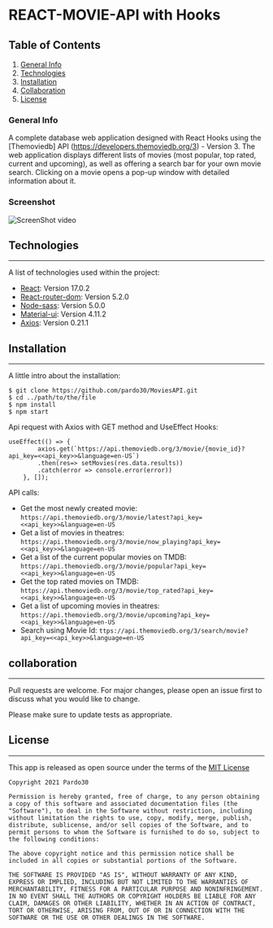 # REACT-MOVIE-API with Hooks

## Table of Contents
1. [General Info](#general-info)
2. [Technologies](#technologies)
3. [Installation](#installation)
4. [Collaboration](#collaboration)
5. [License](#License)

### General Info
A complete database web application designed with React Hooks using the [Themoviedb] API (https://developers.themoviedb.org/3) - Version 3. The web application displays different lists of movies (most popular, top rated, current and upcoming), as well as offering a search bar for your own movie search. Clicking on a movie opens a pop-up window with detailed information about it.

### Screenshot
![ScreenShot video]()
## Technologies
***
A list of technologies used within the project:
* [React](https://reactjs.org/): Version 17.0.2 
* [React-router-dom](https://www.npmjs.com/package/react-router-dom): Version 5.2.0
* [Node-sass](https://www.npmjs.com/package/node-sass): Version 5.0.0
* [Material-ui](https://material-ui.com/): Version 4.11.2
* [Axios](https://www.npmjs.com/package/axios): Version 0.21.1

## Installation
***
A little intro about the installation: 
```
$ git clone https://github.com/pardo30/MoviesAPI.git
$ cd ../path/to/the/file
$ npm install
$ npm start
```
Api request with Axios with GET method and UseEffect Hooks:
~~~
useEffect(() => {
        axios.get(`https://api.themoviedb.org/3/movie/{movie_id}?api_key=<<api_key>>&language=en-US`)
        .then(res=> setMovies(res.data.results))
        .catch(error => console.error(error))
    }, []);
~~~
API calls:
* Get the most newly created movie: `https://api.themoviedb.org/3/movie/latest?api_key=<<api_key>>&language=en-US`
* Get a list of movies in theatres: `https://api.themoviedb.org/3/movie/now_playing?api_key=<<api_key>>&language=en-US`
* Get a list of the current popular movies on TMDB: `https://api.themoviedb.org/3/movie/popular?api_key=<<api_key>>&language=en-US`
* Get the top rated movies on TMDB: `https://api.themoviedb.org/3/movie/top_rated?api_key=<<api_key>>&language=en-US`
* Get a list of upcoming movies in theatres: `https://api.themoviedb.org/3/movie/upcoming?api_key=<<api_key>>&language=en-US`
* Search using Movie Id: `ttps://api.themoviedb.org/3/search/movie?api_key=<<api_key>>&language=en-US`

## collaboration
***
Pull requests are welcome. For major changes, please open an issue first to discuss what you would like to change.

Please make sure to update tests as appropriate.

## License
***
This app is released as open source under the terms of the [MIT License](https://choosealicense.com/licenses/mit/)
~~~
Copyright 2021 Pardo30

Permission is hereby granted, free of charge, to any person obtaining a copy of this software and associated documentation files (the "Software"), to deal in the Software without restriction, including without limitation the rights to use, copy, modify, merge, publish, distribute, sublicense, and/or sell copies of the Software, and to permit persons to whom the Software is furnished to do so, subject to the following conditions:

The above copyright notice and this permission notice shall be included in all copies or substantial portions of the Software.

THE SOFTWARE IS PROVIDED "AS IS", WITHOUT WARRANTY OF ANY KIND, EXPRESS OR IMPLIED, INCLUDING BUT NOT LIMITED TO THE WARRANTIES OF MERCHANTABILITY, FITNESS FOR A PARTICULAR PURPOSE AND NONINFRINGEMENT. IN NO EVENT SHALL THE AUTHORS OR COPYRIGHT HOLDERS BE LIABLE FOR ANY CLAIM, DAMAGES OR OTHER LIABILITY, WHETHER IN AN ACTION OF CONTRACT, TORT OR OTHERWISE, ARISING FROM, OUT OF OR IN CONNECTION WITH THE SOFTWARE OR THE USE OR OTHER DEALINGS IN THE SOFTWARE.
~~~